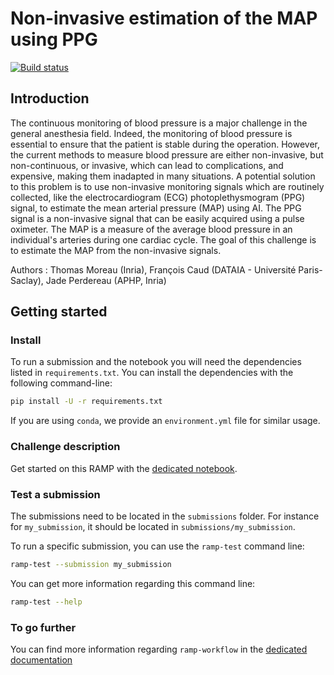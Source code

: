 # Non-invasive estimation of the MAP using PPG

[![Build status](https://github.com/ramp-kits/template-kit/actions/workflows/test.yml/badge.svg)](https://github.com/ramp-kits/template-kit/actions/workflows/test.yml)

## Introduction

The continuous monitoring of blood pressure is a major challenge in the general anesthesia field. Indeed, the monitoring of blood pressure is essential to ensure that the patient is stable during the operation. However, the current methods to measure blood pressure are either non-invasive, but non-continuous, or invasive, which can lead to complications, and expensive, making them inadapted in many situations.
A potential solution to this problem is to use non-invasive monitoring signals which are routinely collected, like the electrocardiogram (ECG)  photoplethysmogram (PPG) signal, to estimate the mean arterial pressure (MAP) using AI. The PPG signal is a non-invasive signal that can be easily acquired using a pulse oximeter. The MAP is a measure of the average blood pressure in an individual's arteries during one cardiac cycle.
The goal of this challenge is to estimate the MAP from the non-invasive signals.

Authors : Thomas Moreau (Inria), François Caud (DATAIA - Université Paris-Saclay), Jade Perdereau (APHP, Inria)

## Getting started

### Install

To run a submission and the notebook you will need the dependencies listed
in `requirements.txt`. You can install the dependencies with the
following command-line:

```bash
pip install -U -r requirements.txt
```

If you are using `conda`, we provide an `environment.yml` file for similar
usage.

### Challenge description

Get started on this RAMP with the
[dedicated notebook](template_starting_kit.ipynb).

### Test a submission

The submissions need to be located in the `submissions` folder. For instance
for `my_submission`, it should be located in `submissions/my_submission`.

To run a specific submission, you can use the `ramp-test` command line:

```bash
ramp-test --submission my_submission
```

You can get more information regarding this command line:

```bash
ramp-test --help
```

### To go further

You can find more information regarding `ramp-workflow` in the
[dedicated documentation](https://paris-saclay-cds.github.io/ramp-docs/ramp-workflow/stable/using_kits.html)
